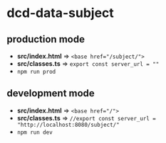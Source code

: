 # dcd-data-subject

## production mode

- **src/index.html** => `<base href="/subject/">`
- **src/classes.ts** => `export const server_url = ""`
- `npm run prod`


## development mode

- **src/index.html** => `<base href="/">`
- **src/classes.ts** => `//export const server_url = "http://localhost:8080/subject/"`
- `npm run dev`